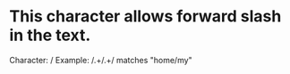 # This character allows forward slash in the text.

Character: \/
Example: /.+\/.+/ matches "home/my"